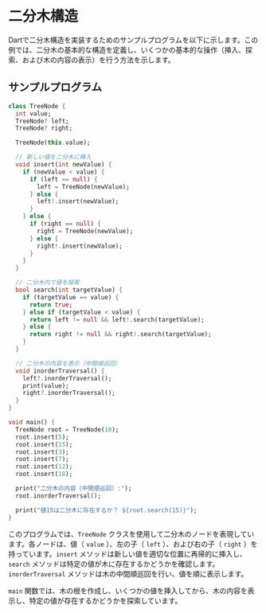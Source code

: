 # 二分木構造

Dartで二分木構造を実装するためのサンプルプログラムを以下に示します。この例では、二分木の基本的な構造を定義し、いくつかの基本的な操作（挿入、探索、および木の内容の表示）を行う方法を示します。

## サンプルプログラム
```dart
class TreeNode {
  int value;
  TreeNode? left;
  TreeNode? right;

  TreeNode(this.value);

  // 新しい値を二分木に挿入
  void insert(int newValue) {
    if (newValue < value) {
      if (left == null) {
        left = TreeNode(newValue);
      } else {
        left!.insert(newValue);
      }
    } else {
      if (right == null) {
        right = TreeNode(newValue);
      } else {
        right!.insert(newValue);
      }
    }
  }

  // 二分木内で値を探索
  bool search(int targetValue) {
    if (targetValue == value) {
      return true;
    } else if (targetValue < value) {
      return left != null && left!.search(targetValue);
    } else {
      return right != null && right!.search(targetValue);
    }
  }

  // 二分木の内容を表示（中間順巡回）
  void inorderTraversal() {
    left?.inorderTraversal();
    print(value);
    right?.inorderTraversal();
  }
}

void main() {
  TreeNode root = TreeNode(10);
  root.insert(5);
  root.insert(15);
  root.insert(3);
  root.insert(7);
  root.insert(12);
  root.insert(18);

  print("二分木の内容（中間順巡回）:");
  root.inorderTraversal();

  print("値15は二分木に存在するか？ ${root.search(15)}");
}
```

このプログラムでは、`TreeNode` クラスを使用して二分木のノードを表現しています。各ノードは、値（ `value` ）、左の子（ `left` ）、および右の子（ `right` ）を持っています。`insert` メソッドは新しい値を適切な位置に再帰的に挿入し、`search` メソッドは特定の値が木に存在するかどうかを確認します。`inorderTraversal` メソッドは木の中間順巡回を行い、値を順に表示します。

`main` 関数では、木の根を作成し、いくつかの値を挿入してから、木の内容を表示し、特定の値が存在するかどうかを探索しています。
